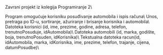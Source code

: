 Zavrsni projekt iz kolegija Programiranje 2\

Program omogućuje korisniku posuđivanje automobila i ispis računa\\
Unos, pretraga po ID-u, sortiranje, ažuriranje i brisanje korisnika i automobila\\
Datoteka korisnici (id, ime, prezime, godine, adresa, telefon, trenutnoPosuduje, idAutomobila)\\
Datoteka automobili (id, marka, godište, boja, trenutnoPosuden, idKorisnika)\\
Tekstualna datoteka racun(id, idAutomobila, marka, idKorisnika, ime, prezime, telefon, trajanje, cijena, datumPosudbe)\\
